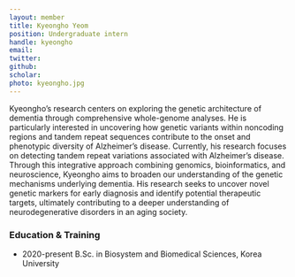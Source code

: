 ```yaml
---
layout: member
title: Kyeongho Yeom
position: Undergraduate intern
handle: kyeongho
email:
twitter:
github:
scholar: 
photo: kyeongho.jpg
---
```


Kyeongho’s research centers on exploring the genetic architecture of dementia through comprehensive whole-genome analyses. He is particularly interested in uncovering how genetic variants within noncoding regions and tandem repeat sequences contribute to the onset and phenotypic diversity of Alzheimer’s disease. Currently, his research focuses on detecting tandem repeat variations associated with Alzheimer’s disease. Through this integrative approach combining genomics, bioinformatics, and neuroscience, Kyeongho aims to broaden our understanding of the genetic mechanisms underlying dementia. His research seeks to uncover novel genetic markers for early diagnosis and identify potential therapeutic targets, ultimately contributing to a deeper understanding of neurodegenerative disorders in an aging society.

### Education & Training
- 2020-present B.Sc. in Biosystem and Biomedical Sciences, Korea University
